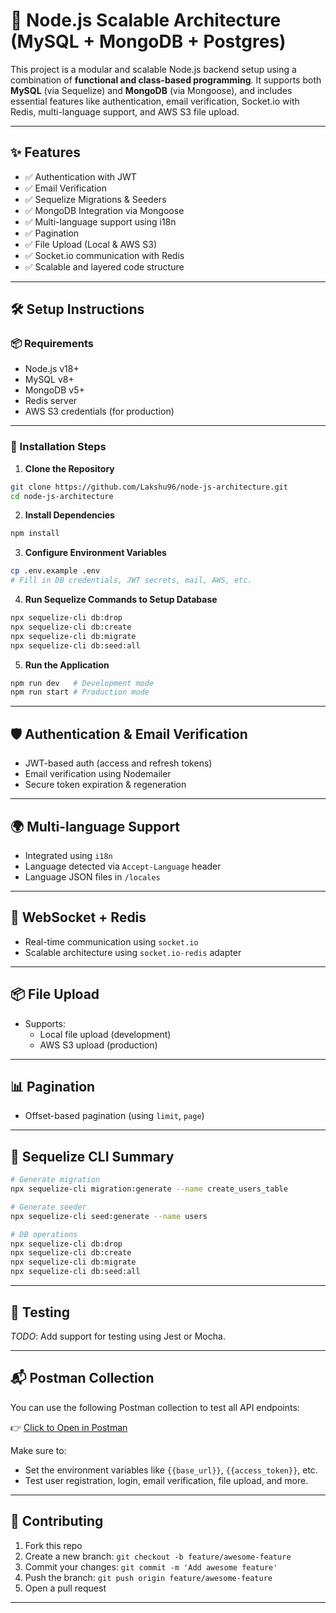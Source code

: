 
# 🚀 Node.js Scalable Architecture (MySQL + MongoDB + Postgres)

This project is a modular and scalable Node.js backend setup using a combination of **functional and class-based programming**. It supports both **MySQL** (via Sequelize) and **MongoDB** (via Mongoose), and includes essential features like authentication, email verification, Socket.io with Redis, multi-language support, and AWS S3 file upload.

---

## ✨ Features

- ✅ Authentication with JWT
- ✅ Email Verification
- ✅ Sequelize Migrations & Seeders
- ✅ MongoDB Integration via Mongoose
- ✅ Multi-language support using i18n
- ✅ Pagination
- ✅ File Upload (Local & AWS S3)
- ✅ Socket.io communication with Redis
- ✅ Scalable and layered code structure

---

## 🛠️ Setup Instructions

### 📦 Requirements

- Node.js v18+
- MySQL v8+
- MongoDB v5+
- Redis server
- AWS S3 credentials (for production)

---

### 🔧 Installation Steps

1. **Clone the Repository**

```bash
git clone https://github.com/Lakshu96/node-js-architecture.git
cd node-js-architecture
```

2. **Install Dependencies**

```bash
npm install
```

3. **Configure Environment Variables**

```bash
cp .env.example .env
# Fill in DB credentials, JWT secrets, mail, AWS, etc.
```

4. **Run Sequelize Commands to Setup Database**

```bash
npx sequelize-cli db:drop
npx sequelize-cli db:create
npx sequelize-cli db:migrate
npx sequelize-cli db:seed:all
```

5. **Run the Application**

```bash
npm run dev   # Development mode
npm run start # Production mode
```

---

## 🛡️ Authentication & Email Verification

- JWT-based auth (access and refresh tokens)
- Email verification using Nodemailer
- Secure token expiration & regeneration

---

## 🌍 Multi-language Support

- Integrated using `i18n`
- Language detected via `Accept-Language` header
- Language JSON files in `/locales`

---

## 📡 WebSocket + Redis

- Real-time communication using `socket.io`
- Scalable architecture using `socket.io-redis` adapter

---

## 📦 File Upload

- Supports:
  - Local file upload (development)
  - AWS S3 upload (production)

---

## 📊 Pagination

- Offset-based pagination (using `limit`, `page`)

---

## 🚀 Sequelize CLI Summary

```bash
# Generate migration
npx sequelize-cli migration:generate --name create_users_table

# Generate seeder
npx sequelize-cli seed:generate --name users

# DB operations
npx sequelize-cli db:drop
npx sequelize-cli db:create
npx sequelize-cli db:migrate
npx sequelize-cli db:seed:all
```

---

## 🧪 Testing

_TODO_: Add support for testing using Jest or Mocha.

---

## 📬 Postman Collection

You can use the following Postman collection to test all API endpoints:

👉 [Click to Open in Postman](https://api.postman.com/collections/26330367-5272dcb6-121f-4cf6-bcb6-8da503bee887?access_key=PMAT-01K1AGF6RH1N44S9RFDM2T41EB)

Make sure to:
- Set the environment variables like `{{base_url}}`, `{{access_token}}`, etc.
- Test user registration, login, email verification, file upload, and more.

---

## 🤝 Contributing

1. Fork this repo
2. Create a new branch: `git checkout -b feature/awesome-feature`
3. Commit your changes: `git commit -m 'Add awesome feature'`
4. Push the branch: `git push origin feature/awesome-feature`
5. Open a pull request

---
